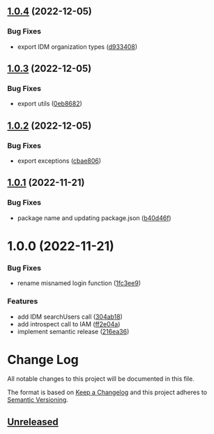 ## [1.0.4](https://github.com/philips-software/javascript-hsdp-sdk/compare/v1.0.3...v1.0.4) (2022-12-05)


### Bug Fixes

* export IDM organization types ([d933408](https://github.com/philips-software/javascript-hsdp-sdk/commit/d933408ab6b63827e890c5320d6e7fb57806b4bb))

## [1.0.3](https://github.com/philips-software/javascript-hsdp-sdk/compare/v1.0.2...v1.0.3) (2022-12-05)


### Bug Fixes

* export utils ([0eb8682](https://github.com/philips-software/javascript-hsdp-sdk/commit/0eb868228a98dee1f0b40917035420f189da753c))

## [1.0.2](https://github.com/philips-software/javascript-hsdp-sdk/compare/v1.0.1...v1.0.2) (2022-12-05)


### Bug Fixes

* export exceptions ([cbae806](https://github.com/philips-software/javascript-hsdp-sdk/commit/cbae806125d3f57e56bcce90ba5becab92edc469))

## [1.0.1](https://github.com/philips-software/javascript-hsdp-sdk/compare/v1.0.0...v1.0.1) (2022-11-21)


### Bug Fixes

* package name and updating package.json ([b40d46f](https://github.com/philips-software/javascript-hsdp-sdk/commit/b40d46fe1ec3391c462d5640b93378c69a61ac93))

# 1.0.0 (2022-11-21)


### Bug Fixes

* rename misnamed login function ([1fc3ee9](https://github.com/philips-software/javascript-hsdp-sdk/commit/1fc3ee9e8f111f739824fd4afc9a9ab37efac7f2))


### Features

* add IDM searchUsers call ([304ab18](https://github.com/philips-software/javascript-hsdp-sdk/commit/304ab18f248a09854681d331f2b01ff647f0c6d1))
* add introspect call to IAM ([ff2e04a](https://github.com/philips-software/javascript-hsdp-sdk/commit/ff2e04acf0fc15baee20522c49a7d75a35965fd0))
* implement semantic release ([216ea36](https://github.com/philips-software/javascript-hsdp-sdk/commit/216ea368791d4a7d09475e6ec24a7c83bc0898dd))

# Change Log

All notable changes to this project will be documented in this file.

The format is based on [Keep a Changelog](http://keepachangelog.com/)
and this project adheres to [Semantic Versioning](http://semver.org/).

## [Unreleased](https://github.com/philips-software/javascript-hsdp-sdk/tree/main)

<!--
This is a template to be used for describing the changelog
-----

# [1.0.1](https://github.com/philips-software/javascript-hsdp-sdk/compare/v1.0.0...v1.1.0)

### Features

* Explain added feature(s)

### Bug Fixes

* Explain the bug that is fixed!

### Breaking Changes

* Explain the breaking change!

# [1.0.0](https://github.com/philips-internal/javascript-hsdp-sdk/tree/v1.0.0)

* Some description
-->
